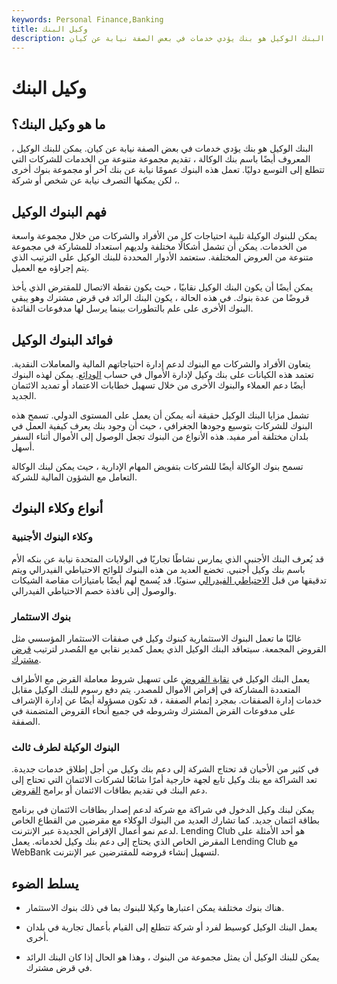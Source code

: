 ```yaml
---
keywords: Personal Finance,Banking
title: وكيل البنك
description: البنك الوكيل هو بنك يؤدي خدمات في بعض الصفة نيابة عن كيان.
---
```


# وكيل البنك
## ما هو وكيل البنك؟

البنك الوكيل هو بنك يؤدي خدمات في بعض الصفة نيابة عن كيان. يمكن للبنك الوكيل ، المعروف أيضًا باسم بنك الوكالة ، تقديم مجموعة متنوعة من الخدمات للشركات التي تتطلع إلى التوسع دوليًا. تعمل هذه البنوك عمومًا نيابة عن بنك آخر أو مجموعة بنوك أخرى ، لكن يمكنها التصرف نيابة عن شخص أو شركة.

## فهم البنوك الوكيل

يمكن للبنوك الوكيلة تلبية احتياجات كل من الأفراد والشركات من خلال مجموعة واسعة من الخدمات. يمكن أن تشمل أشكالًا مختلفة ولديهم استعداد للمشاركة في مجموعة متنوعة من العروض المختلفة. ستعتمد الأدوار المحددة للبنك الوكيل على الترتيب الذي يتم إجراؤه مع العميل.

يمكن أيضًا أن يكون البنك الوكيل نقابيًا ، حيث يكون نقطة الاتصال للمقترض الذي يأخذ قروضًا من عدة بنوك. في هذه الحالة ، يكون البنك الرائد في قرض مشترك وهو يبقي البنوك الأخرى على علم بالتطورات بينما يرسل لها مدفوعات الفائدة.

## فوائد البنوك الوكيل

يتعاون الأفراد والشركات مع البنوك لدعم إدارة احتياجاتهم المالية والمعاملات النقدية. تعتمد هذه الكيانات على بنك وكيل لإدارة الأموال في حساب [الودائع](/bank-deposits). يمكن لهذه البنوك أيضًا دعم العملاء والبنوك الأخرى من خلال تسهيل خطابات الاعتماد أو تمديد الائتمان الجديد.

تشمل مزايا البنك الوكيل حقيقة أنه يمكن أن يعمل على المستوى الدولي. تسمح هذه البنوك للشركات بتوسيع وجودها الجغرافي ، حيث أن وجود بنك يعرف كيفية العمل في بلدان مختلفة أمر مفيد. هذه الأنواع من البنوك تجعل الوصول إلى الأموال أثناء السفر أسهل.

تسمح بنوك الوكالة أيضًا للشركات بتفويض المهام الإدارية ، حيث يمكن لبنك الوكالة التعامل مع الشؤون المالية للشركة.

## أنواع وكلاء البنوك

### وكلاء البنوك الأجنبية

قد يُعرف البنك الأجنبي الذي يمارس نشاطًا تجاريًا في الولايات المتحدة نيابة عن بنكه الأم باسم بنك وكيل أجنبي. تخضع العديد من هذه البنوك للوائح الاحتياطي الفيدرالي ويتم تدقيقها من قبل [الاحتياطي الفيدرالي](/federalreservesystem) سنويًا. قد يُسمح لهم أيضًا بامتيازات مقاصة الشيكات والوصول إلى نافذة خصم الاحتياطي الفيدرالي.

### بنوك الاستثمار

غالبًا ما تعمل البنوك الاستثمارية كبنوك وكيل في صفقات الاستثمار المؤسسي مثل القروض المجمعة. سيتعاقد البنك الوكيل الذي يعمل كمدير نقابي مع المُصدر لترتيب [قرض مشترك](/syndicatedloan).

يعمل البنك الوكيل في [نقابة القروض](/syndicate) على تسهيل شروط معاملة القرض مع الأطراف المتعددة المشاركة في إقراض الأموال للمصدر. يتم دفع رسوم للبنك الوكيل مقابل خدمات إدارة الصفقات. بمجرد إتمام الصفقة ، قد تكون مسؤولة أيضًا عن إدارة الإشراف على مدفوعات القرض المشترك وشروطه في جميع أنحاء القروض المتضمنة في الصفقة.

### البنوك الوكيلة لطرف ثالث

في كثير من الأحيان قد تحتاج الشركة إلى دعم بنك وكيل من أجل إطلاق خدمات جديدة. تعد الشراكة مع بنك وكيل تابع لجهة خارجية أمرًا شائعًا لشركات الائتمان التي تحتاج إلى دعم البنك في تقديم بطاقات الائتمان أو برامج [القروض](/loan).

يمكن لبنك وكيل الدخول في شراكة مع شركة لدعم إصدار بطاقات الائتمان في برنامج بطاقة ائتمان جديد. كما تشارك العديد من البنوك الوكلاء مع مقرضين من القطاع الخاص لدعم نمو أعمال الإقراض الجديدة عبر الإنترنت. Lending Club هو أحد الأمثلة على المقرض الخاص الذي يحتاج إلى دعم بنك وكيل لخدماته. يعمل Lending Club مع WebBank لتسهيل إنشاء قروضه للمقترضين عبر الإنترنت.

## يسلط الضوء

- هناك بنوك مختلفة يمكن اعتبارها وكيلا للبنوك بما في ذلك بنوك الاستثمار.

- يعمل البنك الوكيل كوسيط لفرد أو شركة تتطلع إلى القيام بأعمال تجارية في بلدان أخرى.

- يمكن للبنك الوكيل أن يمثل مجموعة من البنوك ، وهذا هو الحال إذا كان البنك الرائد في قرض مشترك.

